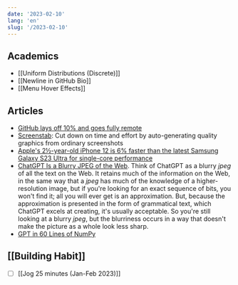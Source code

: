 ```yaml
---
date: '2023-02-10'
lang: 'en'
slug: '/2023-02-10'
---
```


## Academics

- [[Uniform Distributions (Discrete)]]
- [[Newline in GitHub Bio]]
- [[Menu Hover Effects]]

## Articles

- [GitHub lays off 10% and goes fully remote](https://techcrunch.com/2023/02/09/github-lays-off-10-and-goes-fully-remote/)
- [Screenstab](https://www.screenstab.com/editor/): Cut down on time and effort by auto-generating quality graphics from ordinary screenshots
- [Apple's 2½-year-old iPhone 12 is 6% faster than the latest Samsung Galaxy S23 Ultra for single-core performance](https://www.comparedial.com/news/apples-2-year-old-iphone-12-is-6-faster-than-the-latest-samsung-galaxy-s23-ultra-for-single-core-performance-395)
- [ChatGPT Is a Blurry JPEG of the Web](https://www.newyorker.com/tech/annals-of-technology/chatgpt-is-a-blurry-jpeg-of-the-web). Think of ChatGPT as a blurry _jpeg_ of all the text on the Web. It retains much of the information on the Web, in the same way that a _jpeg_ has much of the knowledge of a higher-resolution image, but if you're looking for an exact sequence of bits, you won't find it; all you will ever get is an approximation. But, because the approximation is presented in the form of grammatical text, which ChatGPT excels at creating, it's usually acceptable. So you're still looking at a blurry _jpeg_, but the blurriness occurs in a way that doesn't make the picture as a whole look less sharp.
- [GPT in 60 Lines of NumPy](https://jaykmody.com/blog/gpt-from-scratch/)

## [[Building Habit]]

- [ ] [[Jog 25 minutes (Jan-Feb 2023)]]
